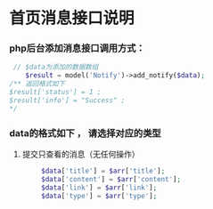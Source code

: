 # 首页消息接口说明

### php后台添加消息接口调用方式：
```` php
 // $data为添加的数据数组
    $result = model('Notify')->add_notify($data); 
/** 返回格式如下
$result['status'] = 1 ; 
$result['info'] = "Success" ; 
*/ 
````


### data的格式如下 ， 请选择对应的类型
1. 提交只查看的消息（无任何操作）
```` php
        $data['title'] = $arr['title'];  
        $data['content'] = $arr['content'];
        $data['link'] = $arr['link'];
        $data['type'] = $arr['type']; 
````